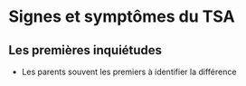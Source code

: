 # Signes et symptômes du TSA
## Les premières inquiétudes
- Les parents souvent les premiers à identifier la différence

